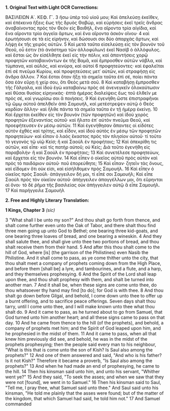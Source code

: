 **1. Original Text with Light OCR Corrections:**

ΒΑΣΙΛΕΙΩΝ Α΄. ΚΕΦ. Γ΄.
3 ἤσω ὑπὲρ τοῦ υἱοῦ μου; Καὶ ἀπελεύσῃ ἐκεῖθεν, καὶ ἐπέκεινα ἥξεις
ἕως τῆς δρυὸς Θαβώρ, καὶ εὑρήσεις ἐκεῖ τρεῖς ἄνδρας ἀναβαίνοντας
πρὸς τὸν Θεὸν εἰς Βαιθήλ, ἕνα αἴροντα τρία αἰγίδια, καὶ ἕνα αἴροντα
τρία ἀγγεῖα ἄρτων, καὶ ἕνα αἴροντα ἀσκὸν οἴνου·
4 καὶ ἐρωτήσουσι σε τὰ εἰς εἰρήνην, καὶ δώσουσι σοι δύο ἀπαρχὰς
ἄρτων, καὶ λήψῃ ἐκ τῆς χειρὸς αὐτῶν.
5 Καὶ μετὰ ταῦτα εἰσελεύσῃ εἰς τὸν βουνὸν τοῦ Θεοῦ, οὗ ἐστιν (τὸ ἀνάστημα
τῶν ἀλλοφύλων) ἐκεῖ Νασὶβ ὁ ἀλλόφυλος. καὶ ἔσται ὡς ἂν εἰσέλθητε ἐκεῖ
εἰς τὴν πόλιν, καὶ ἀπαντήσεις χορῷ προφητῶν καταβαινόντων ἐκ τῆς Βαμᾶ,
καὶ ἔμπροσθεν αὐτῶν νάβλα, καὶ τύμπανα, καὶ αὐλός, καὶ κινύρα, καὶ αὐτοὶ
6 προφητεύοντες· καὶ ἐφαλεῖται ἐπὶ σὲ πνεῦμα Κυρίου, καὶ προφητεύσεις μετ᾿
αὐτῶν, καὶ στραφήσῃ εἰς ἄνδρα ἄλλον.
7 Καὶ ἔσται ὅταν ἥξῃ τὰ σημεῖα ταῦτα ἐπὶ σέ, ποίει πάντα ὅσα ἐὰν εὕρῃ ἡ
χείρ σου, ὅτι Θεὸς μετὰ σοῦ.
8 Καὶ καταβήσῃ ἔμπροσθεν τῆς Γάλγαλα, καὶ ἰδοὺ ἐγὼ καταβαίνω πρὸς σὲ
ἀνενεγκεῖν ὁλοκαύτωσιν καὶ θῦσαι θυσίας εἰρηνικάς· ἑπτὰ ἡμέρας διαλείψεις
ἕως τοῦ ἐλθεῖν με πρὸς σέ, καὶ γνωρίσω σοι ἃ ποιήσεις.
9 Καὶ ἐγενήθη ὥστε ἐπιστραφῆναι τῷ ὤμῳ αὐτοῦ ἀπελθεῖν ἀπὸ Σαμουήλ, καὶ
μετέστρεψεν αὐτῷ ὁ Θεὸς καρδίαν ἄλλην· καὶ ἦλθε πάντα τὰ σημεῖα ταῦτα ἐν
τῇ ἡμέρᾳ ἐκείνῃ.
10 Καὶ ἔρχεται ἐκεῖθεν εἰς τὸν βουνὸν (τῶν προφητῶν) καὶ ἰδοὺ χορὸς προφητῶν
ἐξεναντίας αὐτοῦ· καὶ ἥλατο ἐπ᾿ αὐτὸν πνεῦμα Θεοῦ, καὶ προεφήτευσεν ἐν μέσῳ
αὐτῶν.
11 Καὶ ἐγενήθησαν ἅπαντες οἱ εἰδότες αὐτὸν ἐχθὲς καὶ τρίτης, καὶ εἶδον, καὶ
ἰδοὺ αὐτὸς ἐν μέσῳ τῶν προφητῶν προφητεύων· καὶ εἶπαν ὁ λαὸς ἕκαστος πρὸς
τὸν πλησίον αὐτοῦ· τί τοῦτο τὸ γεγονὸς τῷ υἱῷ Κείσ; ἢ καὶ Σαοὺλ ἐν
προφήταις;
12 Καὶ ἀπεκρίθη τις αὐτῶν, καὶ εἶπε· καὶ τίς πατὴρ αὐτοῦ; οὐ Κείς; Διὰ τοῦτο
ἐγενήθη εἰς παραβολήν· ἢ καὶ Σαοὺλ ἐν προφήταις;
13 Καὶ συνετέλεσε προφητεύων, καὶ ἔρχεται εἰς τὸν βουνόν.
14 Καὶ εἶπεν ὁ οἰκεῖος αὐτοῦ πρὸς αὐτὸν καὶ πρὸς τὸ παιδάριον αὐτοῦ· ποῦ
ἐπορεύθητε;
15 Καὶ εἶπαν· ζητεῖν τὰς ὄνους, καὶ εἴδομεν ὅτι οὐκ εἰσι, καὶ εἰσήλθομεν πρὸς
Σαμουήλ.
16 Καὶ εἶπεν ὁ οἰκεῖος πρὸς Σαούλ· ἀπάγγειλον δή μοι, τί εἶπέ σοι Σαμουήλ;
Καὶ εἶπε Σαούλ πρὸς τὸν οἰκεῖον αὐτοῦ· ἀπήγγειλεν ἀπαγγέλλων μοι, ὅτι
εὕρηνται αἱ ὄνοι· τὸ δὲ ῥῆμα τῆς βασιλείας οὐκ ἀπήγγειλεν αὐτῷ ἃ εἶπε
Σαμουήλ.
17 Καὶ παρήγγειλε Σαμουὴλ

**2. Free and Highly Literary Translation:**

**1 Kings, Chapter 3** *(sic)*

3 "What shall I be unto my son?" And thou shalt go forth from thence, and shalt come further even unto the Oak of Tabor, and there shalt thou find three men going up unto God to Bethel; one bearing three kid-goats, and one bearing three loaves of bread, and one bearing a wineskin.
4 And they shall salute thee, and shall give unto thee two portions of bread, and thou shalt receive them from their hand.
5 And after this thou shalt come to the hill of God, where [is] (the garrison of the Philistines) even Nasib the Philistine. And it shall come to pass, as ye come thither unto the city, that thou shalt meet a company of prophets coming down from the High Place, and before them [shall be] a lyre, and tambourines, and a flute, and a harp, and they themselves prophesying.
6 And the Spirit of the Lord shall leap upon thee, and thou shalt prophesy with them, and shalt be turned into another man.
7 And it shall be, when these signs are come unto thee, do thou whatsoever thy hand may find [to do]; for God is with thee.
8 And thou shalt go down before Gilgal, and behold, I come down unto thee to offer up a burnt offering, and to sacrifice peace offerings. Seven days shalt thou tarry, until I come unto thee, and I will make known unto thee what thou shalt do.
9 And it came to pass, as he turned about to go from Samuel, that God turned unto him another heart; and all these signs came to pass on that day.
10 And he came from thence to the hill (of the prophets), and behold, a company of prophets met him; and the Spirit of God leaped upon him, and he prophesied in the midst of them.
11 And it came to pass, when all that knew him previously did see, and behold, he was in the midst of the prophets prophesying; then the people said every man to his neighbour, "What is this that is come unto the son of Kish? Is Saul also among the prophets?"
12 And one of them answered and said, "And who is his father? Is it not Kish?" Therefore it became a proverb, "Is Saul also among the prophets?"
13 And when he had made an end of prophesying, he came to the hill.
14 Then his kinsman said unto him, and unto his servant, "Whither went ye?"
15 And they said, "To seek the asses; and when we saw that they were not [found], we went in to Samuel."
16 Then his kinsman said to Saul, "Tell me, I pray thee, what Samuel said unto thee." And Saul said unto his kinsman, "He told me plainly that the asses were found; but of the matter of the kingdom, that which Samuel had said, he told him not."
17 And Samuel commanded